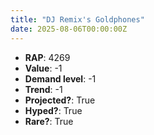 ```yaml
---
title: "DJ Remix's Goldphones"
date: 2025-08-06T00:00:00Z
---
```

- **RAP**: 4269
- **Value**: -1
- **Demand level**: -1
- **Trend**: -1
- **Projected?**: True
- **Hyped?**: True
- **Rare?**: True
